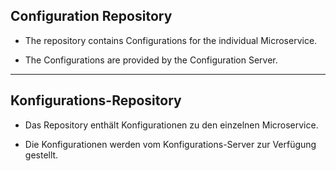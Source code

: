 ## Configuration Repository

* The repository contains Configurations for the individual Microservice.

* The Configurations are provided by the Configuration Server.
___

## Konfigurations-Repository

* Das Repository enthält Konfigurationen zu den einzelnen Microservice.

* Die Konfigurationen werden vom Konfigurations-Server zur Verfügung gestellt.